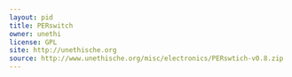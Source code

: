 ```yaml
---
layout: pid
title: PERswitch
owner: unethi
license: GPL
site: http://unethische.org
source: http://www.unethische.org/misc/electronics/PERswtich-v0.8.zip
---
```

